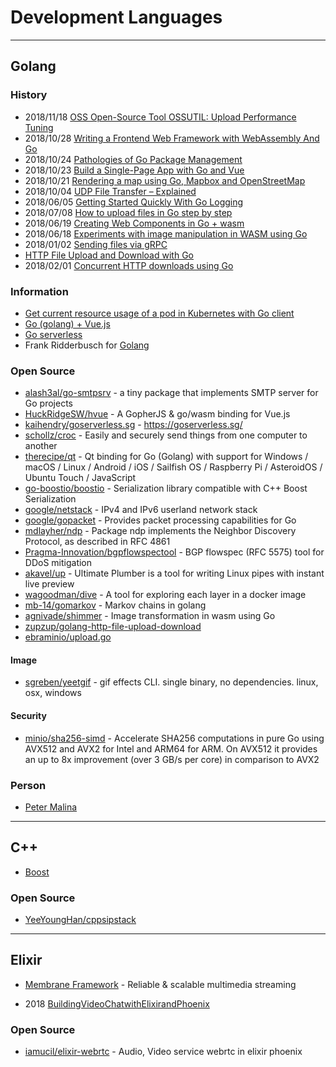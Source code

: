 # Development Languages

---
## Golang

### History
- 2018/11/18 [OSS Open-Source Tool OSSUTIL: Upload Performance Tuning](https://dzone.com/articles/oss-open-source-tool-ossutil-upload-performance-tu)
- 2018/10/28 [Writing a Frontend Web Framework with WebAssembly And Go](https://tutorialedge.net/golang/writing-frontend-web-framework-webassembly-go/)
- 2018/10/24 [Pathologies of Go Package Management](https://fossa.io/blog/pathologies-of-go-package-management/)
- 2018/10/23 [Build a Single-Page App with Go and Vue](https://developer.okta.com/blog/2018/10/23/build-a-single-page-app-with-go-and-vue)
- 2018/10/21 [Rendering a map using Go, Mapbox and OpenStreetMap](https://remy.io/blog/rendering-a-map-using-go-mapbox-and-openstreetmap/)
- 2018/10/04 [UDP File Transfer – Explained](https://www.keycdn.com/support/udp-file-transfer)
- 2018/06/05 [Getting Started Quickly With Go Logging](https://blog.scalyr.com/2018/06/go-logging/)
- 2018/07/08 [How to upload files in Go step by step](https://kenyaappexperts.com/blog/how-to-upload-files-in-go-step-by-step/)
- 2018/06/19 [Creating Web Components in Go + wasm](https://matthewphillips.info/programming/wasm-golang-ce.html)
- 2018/06/18 [Experiments with image manipulation in WASM using Go](https://agniva.me/wasm/2018/06/18/shimmer-wasm.html)
- 2018/01/02 [Sending files via gRPC](https://ops.tips/blog/sending-files-via-grpc/)
- [HTTP File Upload and Download with Go](https://zupzup.org/go-http-file-upload-download/)
- 2018/02/01 [Concurrent HTTP downloads using Go](https://medium.com/@dhanushgopinath/concurrent-http-downloads-using-go-32fecfa1ed27)


### Information
- [Get current resource usage of a pod in Kubernetes with Go client](https://stackoverflow.com/questions/52763291/get-current-resource-usage-of-a-pod-in-kubernetes-with-go-client)
- [Go (golang) + Vue.js](https://cixtor.com/blog/go-vuejs)
- [Go serverless](https://goserverless.sg/)
- Frank Ridderbusch for [Golang](https://ridderbusch.name/page/golang/)


### Open Source
- [alash3al/go-smtpsrv](https://github.com/alash3al/go-smtpsrv) - a tiny package that implements SMTP server for Go projects
- [HuckRidgeSW/hvue](https://github.com/HuckRidgeSW/hvue) - A GopherJS & go/wasm binding for Vue.js
- [kaihendry/goserverless.sg](https://github.com/kaihendry/goserverless.sg) - https://goserverless.sg/
- [schollz/croc](https://github.com/schollz/croc) - Easily and securely send things from one computer to another
- [therecipe/qt](https://github.com/therecipe/qt) - Qt binding for Go (Golang) with support for Windows / macOS / Linux / Android / iOS / Sailfish OS / Raspberry Pi / AsteroidOS / Ubuntu Touch / JavaScript
- [go-boostio/boostio](https://github.com/go-boostio/boostio) - Serialization library compatible with C++ Boost Serialization
- [google/netstack](https://github.com/google/netstack) - IPv4 and IPv6 userland network stack
- [google/gopacket](https://github.com/google/gopacket) - Provides packet processing capabilities for Go
- [mdlayher/ndp](https://github.com/mdlayher/ndp) - Package ndp implements the Neighbor Discovery Protocol, as described in RFC 4861
- [Pragma-Innovation/bgpflowspectool](https://github.com/Pragma-Innovation/bgpflowspectool) - BGP flowspec (RFC 5575) tool for DDoS mitigation
- [akavel/up](https://github.com/akavel/up) - Ultimate Plumber is a tool for writing Linux pipes with instant live preview
- [wagoodman/dive](https://github.com/wagoodman/dive) - A tool for exploring each layer in a docker image
- [mb-14/gomarkov](https://github.com/mb-14/gomarkov) - Markov chains in golang
- [agnivade/shimmer](https://github.com/agnivade/shimmer) - Image transformation in wasm using Go
- [zupzup/golang-http-file-upload-download](https://github.com/zupzup/golang-http-file-upload-download)
- [ebraminio/upload.go](https://gist.github.com/ebraminio/576fdfdff425bf3335b51a191a65dbdb)


#### Image
- [sgreben/yeetgif](https://github.com/sgreben/yeetgif) - gif effects CLI. single binary, no dependencies. linux, osx, windows

#### Security
- [minio/sha256-simd](https://github.com/minio/sha256-simd) - Accelerate SHA256 computations in pure Go using AVX512 and AVX2 for Intel and ARM64 for ARM. On AVX512 it provides an up to 8x improvement (over 3 GB/s per core) in comparison to AVX2


### Person
- [Peter Malina](https://medium.com/@petomalina)


---
## C++

- [Boost]()


### Open Source
- [YeeYoungHan/cppsipstack](https://github.com/YeeYoungHan/cppsipstack)



---
## Elixir
- [Membrane Framework](https://www.membraneframework.org/) - Reliable & scalable multimedia streaming



- 2018 [BuildingVideoChatwithElixirandPhoenix](http://s3.amazonaws.com/erlang-conferences-production/media/files/000/000/867/original/Anil_Wadghule_-_Building_Videochat_with_Elixir.pdf)


### Open Source
- [iamucil/elixir-webrtc](https://github.com/iamucil/elixir-webrtc) - Audio, Video service webrtc in elixir phoenix




